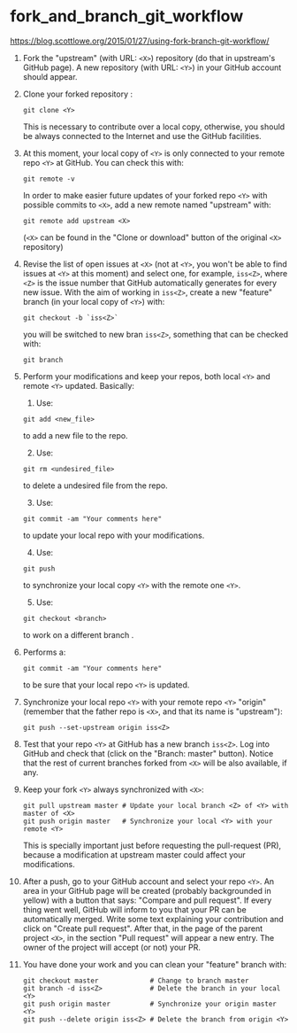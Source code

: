 # fork_and_branch_git_workflow
https://blog.scottlowe.org/2015/01/27/using-fork-branch-git-workflow/

1. Fork the "upstream" (with URL: `<X>`) repository (do that in
   upstream's GitHub page).  A new repository (with URL: `<Y>`) in
   your GitHub account should appear.

2. Clone your forked repository <X>:
   ```
   git clone <Y>
   ```
   This is necessary to contribute over a local copy, otherwise, you
   should be always connected to the Internet and use the GitHub
   facilities.

3. At this moment, your local copy of `<Y>` is only connected to your
   remote repo `<Y>` at GitHub. You can check this with:
   ```
   git remote -v
   ```
   In order to make easier future updates of your forked repo `<Y>` with
   possible commits to `<X>`, add a new remote named "upstream" with:
   ```
   git remote add upstream <X>
   ```
   (`<X>` can be found in the "Clone or download" button of the original
   `<X>` repository)

4. Revise the list of open issues at `<X>` (not at `<Y>`, you won't be
   able to find issues at `<Y>` at this moment) and select one, for
   example, `iss<Z>`, where `<Z>` is the issue number that GitHub
   automatically generates for every new issue. With the aim of
   working in `iss<Z>`, create a new "feature" branch (in your local
   copy of `<Y>`) with:
   ```
   git checkout -b `iss<Z>`
   ```
   you will be switched to new bran `iss<Z>`, something that can be
   checked with:
   ```
   git branch
   ```
   
5. Perform your modifications and keep your repos, both local `<Y>` and
   remote `<Y>` updated. Basically:
   
   1. Use:
   ```
   git add <new_file>
   ```
   to add a new file to the repo.

   2. Use:
   ```
   git rm <undesired_file>
   ```
   to delete a undesired file from the repo.
	
   3. Use:
   ```
   git commit -am "Your comments here"
   ```
   to update your local repo with your modifications.

   4. Use:
   ```
   git push
   ```
   to synchronize your local copy `<Y>` with the remote one `<Y>`.

   5. Use:
   ```
   git checkout <branch>
   ```
   to work on a different branch <branch>.

6. Performs a:
   ```
   git commit -am "Your comments here"
   ```
   to be sure that your local repo `<Y>` is updated.

7. Synchronize your local repo `<Y>` with your remote repo `<Y>`
   "origin" (remember that the father repo is `<X>`, and that its name
   is "upstream"):
   ```
   git push --set-upstream origin iss<Z>
   ```
   
8. Test that your repo `<Y>` at GitHub has a new branch `iss<Z>`. Log
   into GitHub and check that (click on the "Branch: master"
   button). Notice that the rest of current branches forked from `<X>`
   will be also available, if any.

9. Keep your fork `<Y>` always synchronized with `<X>`:
   ```
   git pull upstream master # Update your local branch <Z> of <Y> with master of <X>
   git push origin master   # Synchronize your local <Y> with your remote <Y>
   ```
   This is specially important just before requesting the pull-request
   (PR), because a modification at upstream master could affect your
   modifications.

10. After a push, go to your GitHub account and select your repo `<Y>`. An area in your
    GitHub page will be created (probably backgrounded in yellow) with
    a button that says: "Compare and pull request". If every thing
    went well, GitHub will inform to you that your PR can be
    automatically merged. Write some text explaining your contribution
    and click on "Create pull request". After that, in the page of the
    parent project `<X>`, in the section "Pull request" will appear a
    new entry. The owner of the project will accept (or not) your PR.

11. You have done your work and you can clean your "feature" branch with:
	```
    git checkout master             # Change to branch master
    git branch -d iss<Z>            # Delete the branch in your local <Y>
    git push origin master          # Synchronize your origin master <Y>
    git push --delete origin iss<Z> # Delete the branch from origin <Y>
	```
